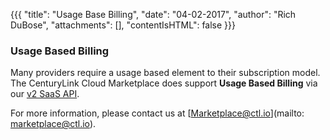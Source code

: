 {{{
 "title": "Usage Base Billing",
 "date": "04-02-2017",
 "author": "Rich DuBose",
 "attachments": [],
 "contentIsHTML": false
 }}}
 
 ### Usage Based Billing
 
 Many providers require a usage based element to their subscription model. The CenturyLink Cloud Marketplace does support **Usage Based Billing** via our [v2 SaaS API](./software-as-a-service-saas-v2-api.md).
 
 For more information, please contact us at [Marketplace@ctl.io](mailto: marketplace@ctl.io).
